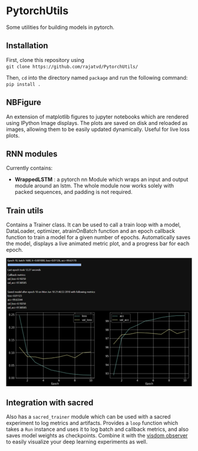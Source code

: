 # PytorchUtils
Some utilities for building models in pytorch.

## Installation
First, clone this repository using   
`git clone https://github.com/rajatvd/PytorchUtils/`  

Then, `cd` into the directory named `package` and run the following command:  
`pip install .`  

## NBFigure
An extension of matplotlib figures to jupyter notebooks which are rendered using IPython Image displays. The plots are saved on disk and reloaded as images, allowing them to be easily updated dynamically. Useful for live loss plots.

## RNN modules
Currently contains:

* __WrappedLSTM__ :  a pytorch nn Module which wraps an input and output module around an lstm. The whole module now works solely with packed sequences, and padding is not required.

## Train utils
Contains a Trainer class. It can be used to call a train loop with a model, DataLoader, optimizer, atrainOnBatch function and an epoch callback function to train a model for a given number of epochs. Automatically saves the model, displays a live animated metric plot, and a progress bar for each epoch.

![Example of the train loop util](train_util_example.PNG)

## Integration with sacred
Also has a `sacred_trainer` module which can be used with a sacred experiment to log metrics and artifacts. Provides a `loop` function which takes a `Run` instance and uses it to log batch and callback metrics, and also saves model weights as checkpoints. Combine it with the [visdom observer](https://github.com/rajatvd/VisdomObserver) to easily visualize your deep learning experiments as well.

